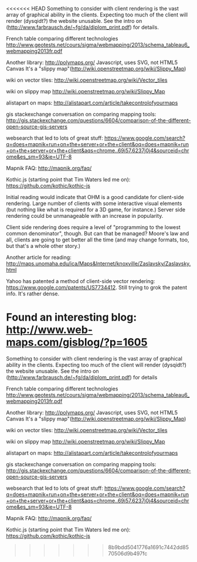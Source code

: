 <<<<<<< HEAD
Something to consider with client rendering is the vast array of graphical ability in the clients. Expecting too much of the client will render (dysqidt?) the website unusable. See the intro on (http://www.farbrausch.de/~fg/da/diplom_print.pdf) for details.

French table comparing different technologies
http://www.geotests.net/cours/sigma/webmapping/2013/schema_tableau6_webmapping2013fr.pdf

Another library:
http://polymaps.org/ Javascript, uses SVG, not HTML5 Canvas It's a "slippy map"(http://wiki.openstreetmap.org/wiki/Slippy_Map)

wiki on vector tiles: http://wiki.openstreetmap.org/wiki/Vector_tiles

wiki on slippy map http://wiki.openstreetmap.org/wiki/Slippy_Map

alistapart on maps: http://alistapart.com/article/takecontrolofyourmaps

gis stackexchange conversation on comparing mapping tools: http://gis.stackexchange.com/questions/6604/comparison-of-the-different-open-source-gis-servers

websearch that led to lots of great stuff: https://www.google.com/search?q=does+mapnik+run+on+the+server+or+the+client&oq=does+mapnik+run+on+the+server+or+the+client&aqs=chrome..69i57.6237j0j4&sourceid=chrome&es_sm=93&ie=UTF-8

Mapnik FAQ: http://mapnik.org/faq/

Kothic.js (starting point that Tim Waters led me on): https://github.com/kothic/kothic-js

Initial reading would indicate that OHM is a good candidate for client-side rendering. Large number of clients with some interactive visual elements (but nothing like what is required for a 3D game, for instance.)  Server side rendering could be unmanageable with an increase in popularity.

Client side rendering does require a level of "programming to the lowest common denominator", though. But can that be managed? Moore's law and all, clients are going to get better all the time (and may change formats, too, but that's a whole other story.)

Another article for reading: http://maps.unomaha.edu/ica/Maps&Internet/knoxville/Zaslavsky/Zaslavsky.html

Yahoo has patented a method of client-side vector rendering: https://www.google.com/patents/US7734412. Still trying to grok the patent info. It's rather dense.

Found an interesting blog:  http://www.web-maps.com/gisblog/?p=1605
=======
Something to consider with client rendering is the vast array of graphical ability in the clients. Expecting too much of the client will render (dysqidt?) the website unusable. See the intro on (http://www.farbrausch.de/~fg/da/diplom_print.pdf) for details

French table comparing different technologies
http://www.geotests.net/cours/sigma/webmapping/2013/schema_tableau6_webmapping2013fr.pdf

Another library:
http://polymaps.org/ Javascript, uses SVG, not HTML5 Canvas It's a "slippy map"(http://wiki.openstreetmap.org/wiki/Slippy_Map)

wiki on vector tiles: http://wiki.openstreetmap.org/wiki/Vector_tiles

wiki on slippy map http://wiki.openstreetmap.org/wiki/Slippy_Map

alistapart on maps: http://alistapart.com/article/takecontrolofyourmaps

gis stackexchange conversation on comparing mapping tools: http://gis.stackexchange.com/questions/6604/comparison-of-the-different-open-source-gis-servers

websearch that led to lots of great stuff: https://www.google.com/search?q=does+mapnik+run+on+the+server+or+the+client&oq=does+mapnik+run+on+the+server+or+the+client&aqs=chrome..69i57.6237j0j4&sourceid=chrome&es_sm=93&ie=UTF-8

Mapnik FAQ: http://mapnik.org/faq/

Kothic.js (starting point that Tim Waters led me on): https://github.com/kothic/kothic-js


>>>>>>> 8b9bdd5041776a1691c7442dd8570506d9b497fc




